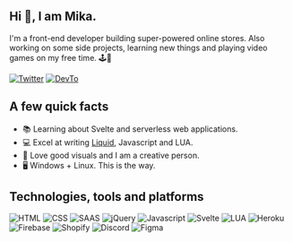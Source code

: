 ## Hi 👋, I am Mika.
I'm a front-end developer building super-powered online stores. Also working on some side projects, learning new things and playing video games on my free time. 🕹🛒

[![Twitter](https://img.shields.io/badge/Twitter-1DA1F2?style=for-the-badge&logo=twitter&logoColor=white)](https://twitter.com/msyyn)
[![DevTo](https://img.shields.io/badge/dev.to-0A0A0A?style=for-the-badge&logo=dev.to&logoColor=white)](https://dev.to/msyyn)

## A few quick facts
- 📚 Learning about Svelte and serverless web applications.
- 💻 Excel at writing [Liquid](https://shopify.github.io/liquid/), Javascript and LUA.
- 🎨 Love good visuals and I am a creative person.
- 🖥️ Windows + Linux. This is the way.

## Technologies, tools and platforms
![HTML](https://img.shields.io/badge/HTML5-E34F26?style=for-the-badge&logo=html5&logoColor=white)
![CSS](https://img.shields.io/badge/CSS3-1572B6?style=for-the-badge&logo=css3&logoColor=white)
![SAAS](https://img.shields.io/badge/Sass-CC6699?style=for-the-badge&logo=sass&logoColor=white)
![jQuery](https://img.shields.io/badge/jQuery-0769AD?style=for-the-badge&logo=jquery&logoColor=white)
![Javascript](https://img.shields.io/badge/JavaScript-F7DF1E?style=for-the-badge&logo=javascript&logoColor=black)
![Svelte](https://img.shields.io/badge/Svelte-4A4A55?style=for-the-badge&logo=svelte&logoColor=FF3E00)
![LUA](https://img.shields.io/badge/Lua-2C2D72?style=for-the-badge&logo=lua&logoColor=white)
![Heroku](https://img.shields.io/badge/Heroku-430098?style=for-the-badge&logo=heroku&logoColor=white)
![Firebase](https://img.shields.io/badge/Firebase-F5820D?style=for-the-badge&logo=firebase&logoColor=white)
![Shopify](https://img.shields.io/badge/Shopify-7AB55c?style=for-the-badge&logo=shopify&logoColor=white)
![Discord](https://img.shields.io/badge/Discord%20API-7289DA?style=for-the-badge&logo=discord&logoColor=white)
![Figma](https://img.shields.io/badge/Figma-e04a34?style=for-the-badge&logo=figma&logoColor=white)


<!--
https://simpleicons.org
![msyyn's github stats](https://github-readme-stats.vercel.app/api?username=msyyn&count_private=true&show_icons=true&include_all_commits=true&hide=contribs,prs,stars,issues)
-->
<!--
![msyyn's stats](https://github-readme-stats.vercel.app/api/wakatime?username=msyyn)
-->
